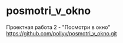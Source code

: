 # posmotri_v_okno

Проектная работа 2 - "Посмотри в окно"
https://github.com/pollyv/posmotri_v_okno.git
